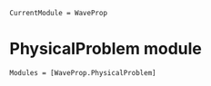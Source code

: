 ```@meta
CurrentModule = WaveProp
```

# PhysicalProblem module

```@autodocs
Modules = [WaveProp.PhysicalProblem]
```

